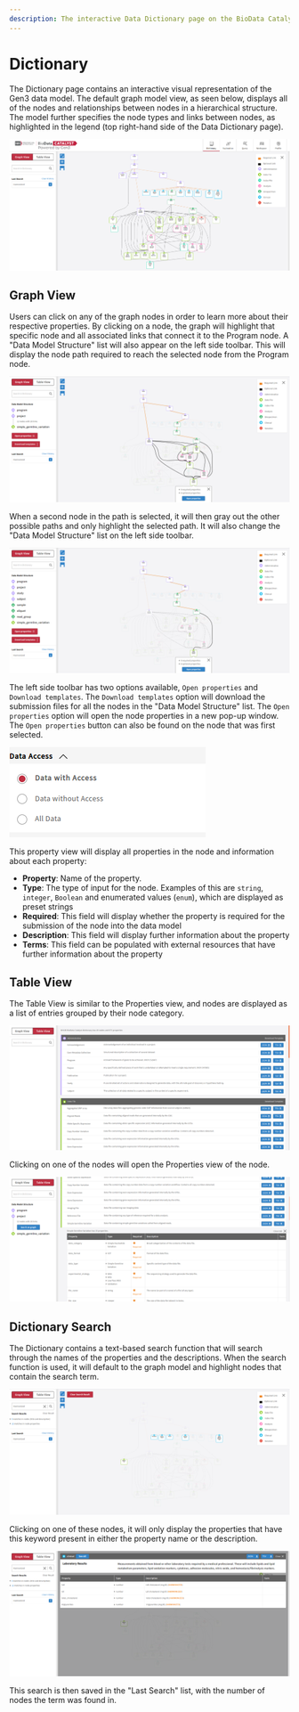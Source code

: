```yaml
---
description: The interactive Data Dictionary page on the BioData Catalyst Gen3 platform
---
```


# Dictionary

The Dictionary page contains an interactive visual representation of the Gen3 data model. The default graph model view, as seen below, displays all of the nodes and relationships between nodes in a hierarchical structure. The model further specifies the node types and links between nodes, as highlighted in the legend \(top right-hand side of the Data Dictionary page\).

![The default view of the interactive Gen3 Data Dictionary.](../../.gitbook/assets/dictionary.png)

## Graph View

Users can click on any of the graph nodes in order to learn more about their respective properties. By clicking on a node,  the graph will highlight that specific node and all associated links that connect it to the Program node. A "Data Model Structure" list will also appear on the left side toolbar. This will display the node path required to reach the selected node from the Program node.

![An example of a node being selected in the interactive graph view.](../../.gitbook/assets/dictionary_first_select.png)

When a second node in the path is selected, it will then gray out the other possible paths and only highlight the selected path. It will also change the "Data Model Structure" list on the left side toolbar.

![An example of a second node being selected in the path of the first selected node.](../../.gitbook/assets/dictionary_second_select.png)

The left side toolbar has two options available, `Open properties` and `Download templates`. The `Download templates` option will download the submission files for all the nodes in the "Data Model Structure" list. The `Open properties` option will open the node properties in a new pop-up window. The `Open properties` button can also be found on the node that was first selected.

![A node&apos;s property window](../../.gitbook/assets/image%20%288%29.png)

This property view will display all properties in the node and information about each property:

* **Property**: Name of the property.
* **Type**: The type of input for the node. Examples of this are `string`, `integer`, `Boolean` and enumerated values \(`enum`\), which are displayed as preset strings
* **Required**: This field will display whether the property is required for the submission of the node into the data model
* **Description**: This field will display further information about the property
* **Terms**: This field can be populated with external resources that have further information about the property

## Table View

The Table View is similar to the Properties view, and nodes are displayed as a list of entries grouped by their node category.

![Table View of the Gen3 Data Dictionary.](../../.gitbook/assets/table_view.png)

Clicking on one of the nodes will open the Properties view of the node.

![Opening the Properties in the Table View format.](../../.gitbook/assets/table_view_expand.png)

## Dictionary Search

The Dictionary contains a text-based search function that will search through the names of the properties and the descriptions. When the search function is used, it will default to the graph model and highlight nodes that contain the search term.

![An example search for the term &quot;Harmonized&quot;.](../../.gitbook/assets/dictionary_search.png)

Clicking on one of these nodes, it will only display the properties that have this keyword present in either the property name or the description.

![The Laboratory Results node with only properties that contain the term &quot;Harmonized&quot;.](../../.gitbook/assets/dictionary_search_result.png)

This search is then saved in the "Last Search" list, with the number of nodes the term was found in.

